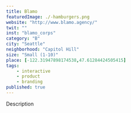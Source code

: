 ```yaml
---
title: Blamo
featuredImage: ./-hamburgers.png
website: "http://www.blamo.agency/"
twit: ""
inst: "blamo_corps"
category: "B"
city: "Seattle"
neighborhood: "Capitol Hill"
size: "Small (1-10)"
place: [-122.31947898174538,47.61284424505415]
tags:
    - interactive
    - product
    - branding
published: true
---
```


Description
